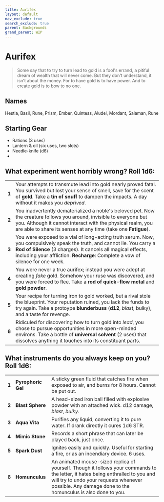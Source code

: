 ```yaml
---
title: Aurifex
layout: default
nav_exclude: true
search_exclude: true
parent: Backgrounds
grand_parent: WIP
---
```


# Aurifex

> Some say that to try to turn lead to gold is a fool's errand, a pitiful dream of wealth that will never come. But they don't understand, it isn't about the money. For to have gold is to have power. And to create gold is to bow to no one.

## Names
Hestia, Basil, Rune, Prism, Ember, Quintess, Aludel, Mordant, Salaman, Rune

## Starting Gear

- Rations (3 uses)
- Lantern & oil (six uses, two slots)
- Needle-knife (d6)
- 

## What experiment went horribly wrong? Roll 1d6:

|       |                                                                                                                                                                                                                                                                                                                              |
| ----- | ---------------------------------------------------------------------------------------------------------------------------------------------------------------------------------------------------------------------------------------------------------------------------------------------------------------------------- |
| **1** | Your attempts to transmute lead into gold nearly proved fatal. You survived but lost your sense of smell, save for the scent of **gold**. Take a **tin of snuff** to dampen the impacts. A day without it makes you _deprived_.                       |
| **2** | You inadvertently dematerialized a noble's beloved pet. Now the creature follows you around, invisible to everyone but you. Although it cannot interact with the physical realm, you are able to share its senses at any time (take one **Fatigue**).      |
| **3** | You were exposed to a vial of long-acting truth serum. Now, you compulsively speak the truth, and cannot lie. You carry a **Rod of Silence** (3 charges). It cancels all magical effects, including your affliction. **Recharge**: Complete a vow of silence for one week.    |
| **4** | You were never a true aurifex; instead you were adept at creating _fake_ gold. Somehow your ruse was discovered, and you were forced to flee. Take a **rod of quick-flow metal** and **gold powder**.                                |
| **5** | Your recipe for turning iron to gold worked, but a rival stole the blueprint. Your reputation ruined, you lack the funds to try again. Take a protoype **blunderbuss** (**d12**, _blast_, bulky), and a taste for revenge.         |
| **6** | Ridiculed for discovering how to turn gold into _lead_, you chose to pursue opportunities in more open-minded environs. Take a bottle of **universal solvent** (2 uses) that dissolves anything it touches into its constituant parts. |

## What instruments do you always keep on you? Roll 1d6:

|       |                      |                                                                                                                                                                                                                                           |
| ----- | -------------------- | ----------------------------------------------------------------------------------------------------------------------------------------------------------------------------------------------------------------------------------------- |
| **1** | **Pyrophoric Gel** | A sticky green fluid that catches fire when exposed to air, and burns for 8 hours. Cannot be put out.  |
| **2** | **Blast Sphere**  | A head-sized iron ball filled with explosive powder with an attached wick. d12 damage, _blast_, _bulky_.    |
| **3** | **Aqua Vita**     | Purifies any liquid, converting it to pure water. If drank directly it cures 1d6 STR. | 
| **4** | **Mimic Stone**      | Records a short phrase that can later be played back, just once.              |
| **5** | **Spark Dust** | Ignites easily and quickly. Useful for starting a fire, or as an incendiary device. 6 uses.           |
| **6** | **Homunculus**       | An animated mouse-sized replica of yourself. Though it follows your commands to the letter, it hates being enthralled to you and will try to undo your requests whenever possible. Any damage done to the homunculus is also done to you. |
